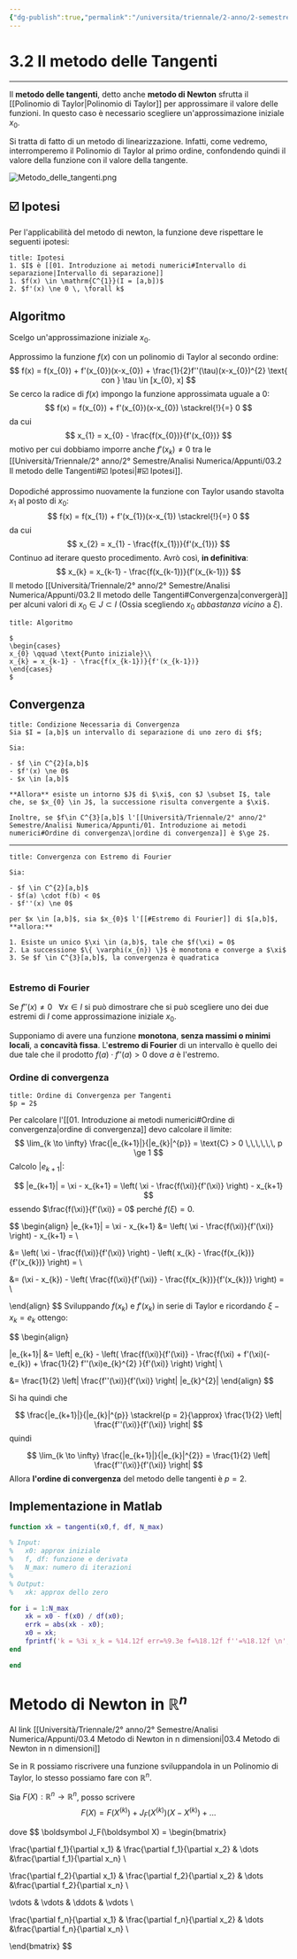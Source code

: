 ```yaml
---
{"dg-publish":true,"permalink":"/universita/triennale/2-anno/2-semestre/analisi-numerica/appunti/03-2-il-metodo-delle-tangenti/"}
---
```


# 3.2 Il metodo delle Tangenti

___

Il **metodo delle tangenti**, detto anche **metodo di Newton** sfrutta il [[Polinomio di Taylor\|Polinomio di Taylor]] per approssimare il valore delle funzioni. In questo caso è necessario scegliere un'approssimazione iniziale $x_{0}$.

Si tratta di fatto di un metodo di linearizzazione. Infatti, come vedremo, interromperemo il Polinomio di Taylor al primo ordine, confondendo quindi il valore della funzione con il valore della tangente.

![Metodo_delle_tangenti.png](/img/user/Universit%C3%A0/Triennale/2%C2%B0%20anno/2%C2%B0%20Semestre/Analisi%20Numerica/allegati/Metodo_delle_tangenti.png)

## ☑️ Ipotesi

Per l'applicabilità del metodo di newton, la funzione deve rispettare le seguenti ipotesi:

```ad-tip
title: Ipotesi 
1. $I$ è [[01. Introduzione ai metodi numerici#Intervallo di separazione|Intervallo di separazione]]
1. $f(x) \in \mathrm{C^{1}}(I = [a,b])$
2. $f'(x) \ne 0 \, \forall k$

```

## Algoritmo

Scelgo un'approssimazione iniziale $x_{0}$.

Approssimo la funzione $f(x)$ con un polinomio di Taylor al secondo ordine:
$$
f(x) = f(x_{0}) + f'(x_{0})(x-x_{0}) + \frac{1}{2}f''(\tau)(x-x_{0})^{2} \text{ con } \tau \in [x_{0}, x]
$$
Se cerco la radice di $f(x)$ impongo la funzione approssimata uguale a 0:
$$
f(x) = f(x_{0}) + f'(x_{0})(x-x_{0}) \stackrel{!}{=} 0
$$
da cui
$$
x_{1} = x_{0} - \frac{f(x_{0})}{f'(x_{0})}
$$
motivo per cui dobbiamo imporre anche $f'(x_{k}) \ne 0$ tra le [[Università/Triennale/2° anno/2° Semestre/Analisi Numerica/Appunti/03.2 Il metodo delle Tangenti#☑️ Ipotesi\|#☑️ Ipotesi]].

Dopodiché approssimo nuovamente la funzione con Taylor usando stavolta $x_{1}$ al posto di $x_{0}$:
$$
f(x) = f(x_{1}) + f'(x_{1})(x-x_{1}) \stackrel{!}{=} 0
$$
da cui
$$
x_{2} = x_{1} - \frac{f(x_{1})}{f'(x_{1})}
$$
Continuo ad iterare questo procedimento. Avrò così, **in definitiva**:
$$
x_{k} = x_{k-1} - \frac{f(x_{k-1})}{f'(x_{k-1})}
$$
Il metodo [[Università/Triennale/2° anno/2° Semestre/Analisi Numerica/Appunti/03.2 Il metodo delle Tangenti#Convergenza\|convergerà]] per alcuni valori di $x_{0} \in J \subset I$ (Ossia scegliendo $x_{0}$ *abbastanza vicino* a $\xi$).

```ad-important
title: Algoritmo

$
\begin{cases}
x_{0} \qquad \text{Punto iniziale}\\
x_{k} = x_{k-1} - \frac{f(x_{k-1})}{f'(x_{k-1})}
\end{cases}
$
```

## Convergenza

```ad-Teo
title: Condizione Necessaria di Convergenza
Sia $I = [a,b]$ un intervallo di separazione di uno zero di $f$;

Sia:

- $f \in C^{2}[a,b]$
- $f'(x) \ne 0$
- $x \in [a,b]$

**Allora** esiste un intorno $J$ di $\xi$, con $J \subset I$, tale che, se $x_{0} \in J$, la successione risulta convergente a $\xi$.

Inoltre, se $f\in C^{3}[a,b]$ l'[[Università/Triennale/2° anno/2° Semestre/Analisi Numerica/Appunti/01. Introduzione ai metodi numerici#Ordine di convergenza\|ordine di convergenza]] è $\ge 2$.
```

___

```ad-Teo
title: Convergenza con Estremo di Fourier

Sia:

- $f \in C^{2}[a,b]$
- $f(a) \cdot f(b) < 0$
- $f''(x) \ne 0$

per $x \in [a,b]$, sia $x_{0}$ l'[[#Estremo di Fourier]] di $[a,b]$, **allora:**

1. Esiste un unico $\xi \in (a,b)$, tale che $f(\xi) = 0$
2. La successione $\{ \varphi(x_{n}) \}$ è monotona e converge a $\xi$
3. Se $f \in C^{3}[a,b]$, la convergenza è quadratica


```



### Estremo di Fourier

Se $f''(x) \ne 0 \,\,\,\,\, \forall x \in I$ si può dimostrare che si può scegliere uno dei due estremi di $I$ come approssimazione iniziale $x_{0}$.

Supponiamo di avere una funzione **monotona**, **senza massimi o minimi locali**, a **concavità fissa**.
L'**estremo di Fourier** di un intervallo è quello dei due tale che il prodotto $f(a)\cdot f''(a) > 0$ dove $a$ è l'estremo.


### Ordine di convergenza

```ad-Teo
title: Ordine di Convergenza per Tangenti
$p = 2$
```


Per calcolare l'[[01. Introduzione ai metodi numerici#Ordine di convergenza|ordine di convergenza]] devo calcolare il limite:
$$
\lim_{k \to \infty} \frac{|e_{k+1}|}{|e_{k}|^{p}} = \text{C} > 0 \,\,\,\,\,\, p \ge 1
$$
Calcolo $|e_{k+1}|$:

$$
|e_{k+1}| = \xi - x_{k+1} = \left( \xi - \frac{f(\xi)}{f'(\xi)} \right) - x_{k+1}
$$
essendo  $\frac{f(\xi)}{f'(\xi)} = 0$ perché $f(\xi) = 0$.

$$
\begin{align}
|e_{k+1}| = \xi - x_{k+1} &= \left( \xi - \frac{f(\xi)}{f'(\xi)} \right) - x_{k+1} = \\

&= \left( \xi - \frac{f(\xi)}{f'(\xi)} \right) - \left( x_{k} - \frac{f(x_{k})}{f'(x_{k})} \right)  = \\

&= (\xi - x_{k}) - \left( \frac{f(\xi)}{f'(\xi)} - \frac{f(x_{k})}{f'(x_{k})} \right) = \\

\end{align}
$$
Sviluppando $f(x_{k})$ e $f'(x_{k})$ in serie di Taylor e ricordando $\xi - x_{k} = e_{k}$ ottengo:

$$
\begin{align}

|e_{k+1}| &= \left| 
e_{k} - \left( \frac{f(\xi)}{f'(\xi)} - \frac{f(\xi) + f'(\xi)(-e_{k}) + \frac{1}{2} f''(\xi)e_{k}^{2} }{f'(\xi)} \right)
\right| \\

&= \frac{1}{2} \left| \frac{f''(\xi)}{f'(\xi)} \right| |e_{k}^{2}|
\end{align}
$$

Si ha quindi che 

$$
\frac{|e_{k+1}|}{|e_{k}|^{p}} \stackrel{p = 2}{\approx} \frac{1}{2} \left| \frac{f''(\xi)}{f'(\xi)} \right|
$$
quindi

$$
\lim_{k \to \infty} \frac{|e_{k+1}|}{|e_{k}|^{2}} = \frac{1}{2} \left| \frac{f''(\xi)}{f'(\xi)} \right|
$$
Allora **l'ordine di convergenza** del metodo delle tangenti è $p = 2$.

## Implementazione in Matlab

```matlab
function xk = tangenti(x0,f, df, N_max)

% Input:
%   x0: approx iniziale
%   f, df: funzione e derivata
%   N_max: numero di iterazioni
% 
% Output:
%   xk: approx dello zero

for i = 1:N_max
    xk = x0 - f(x0) / df(x0);
    errk = abs(xk - x0);
    x0 = xk;
    fprintf('k = %3i x_k = %14.12f err=%9.3e f=%18.12f f''=%18.12f \n', i, xk, errk, f(x0), df(x0));
end

end
```
# Metodo di Newton in $\mathbb{R}^n$

Al link [[Università/Triennale/2° anno/2° Semestre/Analisi Numerica/Appunti/03.4 Metodo di Newton in n dimensioni\|03.4 Metodo di Newton in n dimensioni]]

Se in $\mathbb{R}$ possiamo riscrivere una funzione sviluppandola in un Polinomio di Taylor, lo stesso possiamo fare con $\mathbb{R}^{n}$.

Sia $F(X): \mathbb{R}^{n} \to \mathbb{R}^{n}$, posso scrivere
$$
F(X) = F(X^{(k)}) + J_{F}(X^{(k)})(X-X^{(k)}) + ...
$$

dove 
$$
\boldsymbol J_F(\boldsymbol X) = 
\begin{bmatrix} 

\frac{\partial f_1}{\partial x_1} & \frac{\partial f_1}{\partial x_2} & \dots &\frac{\partial f_1}{\partial x_n}  \\ 

\frac{\partial f_2}{\partial x_1} & \frac{\partial f_2}{\partial x_2} & \dots &\frac{\partial f_2}{\partial x_n}  \\ 

\vdots & \vdots & \ddots & \vdots \\ 

\frac{\partial f_n}{\partial x_1} & \frac{\partial f_n}{\partial x_2} & \dots &\frac{\partial f_n}{\partial x_n}  \\ 

\end{bmatrix}
$$
